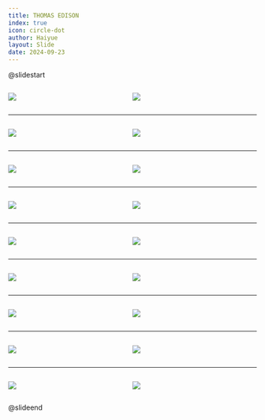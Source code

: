 ```yaml
---
title: THOMAS EDISON
index: true
icon: circle-dot
author: Haiyue
layout: Slide
date: 2024-09-23
---
```

 
@slidestart

<div style="display:flex">
<div style="flex:1">

![](/reading/english/Level-O/THOMAS%20EDISON/001.webp)
</div>
<div style="flex:1">

![](/reading/english/Level-O/THOMAS%20EDISON/002.webp)
</div>
</div>

---

<div style="display:flex">
<div style="flex:1">

![](/reading/english/Level-O/THOMAS%20EDISON/003.webp)
</div>
<div style="flex:1">

![](/reading/english/Level-O/THOMAS%20EDISON/004.webp)
</div>
</div>

---

<div style="display:flex">
<div style="flex:1">

![](/reading/english/Level-O/THOMAS%20EDISON/005.webp)
</div>
<div style="flex:1">

![](/reading/english/Level-O/THOMAS%20EDISON/006.webp)
</div>
</div>

---

<div style="display:flex">
<div style="flex:1">

![](/reading/english/Level-O/THOMAS%20EDISON/007.webp)
</div>
<div style="flex:1">

![](/reading/english/Level-O/THOMAS%20EDISON/008.webp)
</div>
</div>

---

<div style="display:flex">
<div style="flex:1">

![](/reading/english/Level-O/THOMAS%20EDISON/009.webp)
</div>
<div style="flex:1">

![](/reading/english/Level-O/THOMAS%20EDISON/010.webp)
</div>
</div>

---

<div style="display:flex">
<div style="flex:1">

![](/reading/english/Level-O/THOMAS%20EDISON/011.webp)
</div>
<div style="flex:1">

![](/reading/english/Level-O/THOMAS%20EDISON/012.webp)
</div>
</div>

---

<div style="display:flex">
<div style="flex:1">

![](/reading/english/Level-O/THOMAS%20EDISON/013.webp)
</div>
<div style="flex:1">

![](/reading/english/Level-O/THOMAS%20EDISON/014.webp)
</div>
</div>

---

<div style="display:flex">
<div style="flex:1">

![](/reading/english/Level-O/THOMAS%20EDISON/015.webp)
</div>
<div style="flex:1">

![](/reading/english/Level-O/THOMAS%20EDISON/016.webp)
</div>
</div>

---

<div style="display:flex">
<div style="flex:1">

![](/reading/english/Level-O/THOMAS%20EDISON/017.webp)
</div>
<div style="flex:1">

![](/reading/english/Level-O/THOMAS%20EDISON/018.webp)
</div>
</div>

@slideend